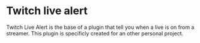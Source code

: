 # Twitch live alert
Twitch Live Alert is the base of a plugin that tell you when a live is on from a streamer.
This plugin is specificly created for an other personal project.
